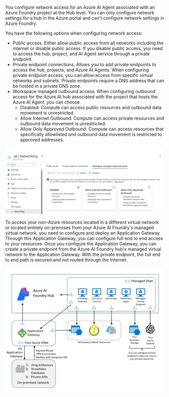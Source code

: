 You configure network access for an Azure AI Agent associated with an Azure Foundry project at the Hub level. You can only configure network settings for a hub in the Azure portal and can't configure network settings in Azure Foundry.

You have the following options when configuring network access:

- Public access. Either allow public access from all networks including the internet or disable public access. If you disable public access, you need to access the hub, project, and AI Agent service through a private endpoint.
- Private endpoint connections. Allows you to add private endpoints to access the hub, projects, and Azure AI Agents. When configuring private endpoint access, you can allow access from specific virtual networks and subnets. Private endpoints require a DNS address that can be hosted in a private DNS zone.
- Workspace managed outbound access. When configuring outbound access for the Azure AI hub associated with the project that hosts the Azure AI Agent, you can choose 
  - Disabled: Compute can access public resources and outbound data movement is unrestricted.
  - Allow Internet Outbound: Compute can access private resources and outbound data movement is unrestricted.
  - Allow Only Approved Outbound. Compute can access resources that specifically allowlisted and outbound data movement is restricted to approved addresses.

![Screenshot of Azure AI Hub networking configuraiton in Azure portal.](../media/networking-configuration.png)

To access your non-Azure resources located in a different virtual network or located entirely on-premises from your Azure AI Foundry's managed virtual network, you need to configure and deploy an Application Gateway. Through this Application Gateway, you can configure full end to end access to your resources. Once you configure the Application Gateway, you can create a private endpoint from the Azure AI Foundry hub's managed virtual network to the Application Gateway. With the private endpoint, the full end to end path is secured and not routed through the Internet.

![Architecture diagram of Application Gateway connection from Azure AI Foundary to external resources.](../media/ai-foundry-app-gateway.png)